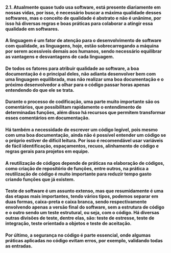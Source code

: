 
#### 2.1. Atualmente quase tudo usa software, está presente diariamente em nossas vidas, por isso, é necessário buscar a máxima qualidade desses softwares, mas o conceito de qualidade é abstrato e não é unânime, por isso há diversas regras e boas práticas para colaborar a atingir essa qualidade em softwares.
#### A linguagem é um fator de atenção para o desenvolvimento de software com qualidade, as linguagens, hoje, estão sobrecarregando a máquina por serem acessíveis demais aos humanos, sendo necessário equilibrar as vantagens e desvantagens de cada linguagem.
#### De todos os fatores para atribuir qualidade ao software, a boa documentação é o principal deles, não adianta desenvolver bem com uma linguagem equilibrada, mas não realizar uma boa documentação e o próximo desenvolvedor a olhar para o código passar horas apenas entendendo do que ele se trata.
#### Durante o processo de codificação, uma parte muito importante são os comentários, que possibilitam rapidamente o entendimento de determinadas funções, além disso há recursos que permitem transformar esses comentários em documentação.
#### Há também a necessidade de escrever um código legível, pois mesmo com uma boa documentação, ainda não é possível entender um código se o próprio estiver de difícil leitura. Por isso é recomendável usar variáveis de fácil identificação, espaçamentos, recuos, alinhamento de código e regras gerais para projetos em equipe.
#### A reutilização de códigos depende de práticas na elaboração de códigos, como criação de repositório de funções, entre outros, na prática a reutilização de código é muito importante para reduzir tempo gasto criando funções que já existem.
#### Teste de software é um assunto extenso, mas que resumidamente é uma das etapas mais importantes, tendo vários tipos, podemos separar em duas formas, caixa-preta e caixa branca, sendo respectivamente envolvendo apenas a versão final do software, sem a estrutura de código e o outro sendo um teste estrutural, ou seja, com o código. Há diversas outras divisões de teste, dentre elas, são: teste de estresse, teste de integração, teste orientado a objetos e teste de aceitação. 
#### Por último, a segurança no código é parte essencial, onde algumas práticas aplicadas no código evitam erros, por exemplo, validando todas as entradas.
